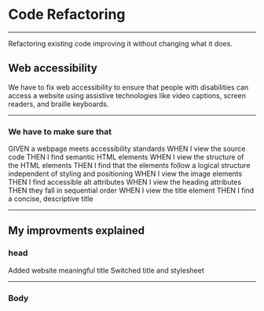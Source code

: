 # Code Refactoring

---

Refactoring existing code improving it without changing what it does.

## Web accessibility

We have to fix web accessibility to ensure that people with disabilities can access a website using assistive technologies like video captions, screen readers, and braille keyboards.

---

### We have to make sure that

GIVEN a webpage meets accessibility standards
WHEN I view the source code
THEN I find semantic HTML elements
WHEN I view the structure of the HTML elements
THEN I find that the elements follow a logical structure independent of styling and positioning
WHEN I view the image elements
THEN I find accessible alt attributes
WHEN I view the heading attributes
THEN they fall in sequential order
WHEN I view the title element
THEN I find a concise, descriptive title

---

## My improvments explained

### head

Added website meaningful title
Switched title and stylesheet

---

### Body
